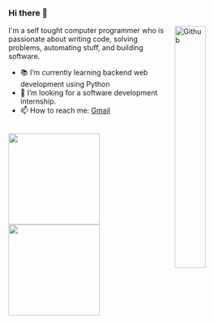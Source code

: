 ### Hi there 👋

<img width="35%" align="right" alt="Github" src="https://user-images.githubusercontent.com/48678280/88862734-4903af80-d201-11ea-968b-9c939d88a37c.gif" />

I'm a self tought computer programmer who is passionate about writing code, solving problems, automating stuff, and building software.

- 📚 I’m currently learning  backend web development using Python
- 👯 I’m looking for a software development internship. 
- 📫 How to reach me: [Gmail](mailto:daredevil91138@gmail.com)

<br/>

<a href="https://github.com/xMrShadyx">
  <img height="180em" src="https://github-readme-stats.vercel.app/api?username=xMrShadyx&theme=buefy&show_icons=true" />
  <img height="180em" src="https://github-readme-stats.vercel.app/api/top-langs/?username=xMrShadyx&theme=buefy&layout=compact" />
</a>

<br/>
